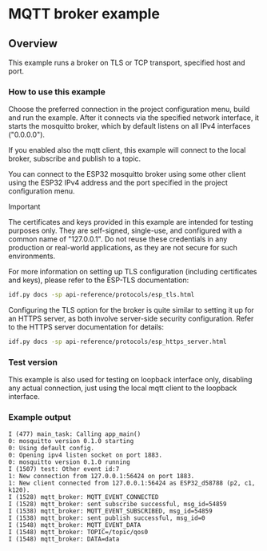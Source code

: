 # MQTT broker example

## Overview

This example runs a broker on TLS or TCP transport, specified host and port.

### How to use this example

Choose the preferred connection in the project configuration menu, build and run the example.
After it connects via the specified network interface, it starts the mosquitto broker, which by default listens on all IPv4 interfaces ("0.0.0.0").

If you enabled also the mqtt client, this example will connect to the local broker, subscribe and publish to a topic.

You can connect to the ESP32 mosquitto broker using some other client using the ESP32 IPv4 address and the port specified in the project configuration menu.

> [!IMPORTANT]
> The certificates and keys provided in this example are intended for testing purposes only. They are self-signed, single-use, and configured with a common name of "127.0.0.1". Do not reuse these credentials in any production or real-world applications, as they are not secure for such environments.

For more information on setting up TLS configuration (including certificates and keys), please refer to the ESP-TLS documentation:
```bash
idf.py docs -sp api-reference/protocols/esp_tls.html
```

Configuring the TLS option for the broker is quite similar to setting it up for an HTTPS server, as both involve server-side security configuration. Refer to the HTTPS server documentation for details:
```bash
idf.py docs -sp api-reference/protocols/esp_https_server.html
```

### Test version

This example is also used for testing on loopback interface only, disabling any actual connection, just using the local mqtt client to the loopback interface.

### Example output

```console
I (477) main_task: Calling app_main()
0: mosquitto version 0.1.0 starting
0: Using default config.
0: Opening ipv4 listen socket on port 1883.
0: mosquitto version 0.1.0 running
I (1507) test: Other event id:7
1: New connection from 127.0.0.1:56424 on port 1883.
1: New client connected from 127.0.0.1:56424 as ESP32_d58788 (p2, c1, k120).
I (1528) mqtt_broker: MQTT_EVENT_CONNECTED
I (1528) mqtt_broker: sent subscribe successful, msg_id=54859
I (1538) mqtt_broker: MQTT_EVENT_SUBSCRIBED, msg_id=54859
I (1538) mqtt_broker: sent publish successful, msg_id=0
I (1548) mqtt_broker: MQTT_EVENT_DATA
I (1548) mqtt_broker: TOPIC=/topic/qos0
I (1548) mqtt_broker: DATA=data
```
